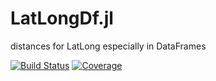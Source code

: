 # LatLongDf.jl
distances for LatLong especially in DataFrames



[![Build Status](https://github.com/lawless-m/LatLongDf.jl/actions/workflows/CI.yml/badge.svg?branch=main)](https://github.com/lawless-m/LatLongDf.jl/actions/workflows/CI.yml?query=branch%3Amain)
[![Coverage](https://codecov.io/gh/lawless-m/LatLongDf.jl/branch/main/graph/badge.svg)](https://codecov.io/gh/lawless-m/LatLongDf.jl)


